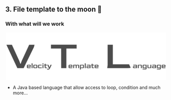 ## 3. File template to the moon 🚀

### With what will we work

<img height="150" src="image_vtl_light.png" width="500" style="display: block; margin: 0 auto"/>

- A Java based language that allow access to loop, condition and much more...
